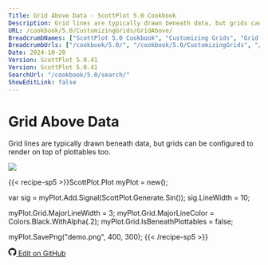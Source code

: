 ```yaml
---
Title: Grid Above Data - ScottPlot 5.0 Cookbook
Description: Grid lines are typically drawn beneath data, but grids can be configured to render on top of plottables too.
URL: /cookbook/5.0/CustomizingGrids/GridAbove/
BreadcrumbNames: ["ScottPlot 5.0 Cookbook", "Customizing Grids", "Grid Above Data"]
BreadcrumbUrls: ["/cookbook/5.0/", "/cookbook/5.0/CustomizingGrids", "/cookbook/5.0/CustomizingGrids/GridAbove"]
Date: 2024-10-28
Version: ScottPlot 5.0.41
Version: ScottPlot 5.0.41
SearchUrl: "/cookbook/5.0/search/"
ShowEditLink: false
---
```


# Grid Above Data


Grid lines are typically drawn beneath data, but grids can be configured to render on top of plottables too.

[![](/cookbook/5.0/images/GridAbove.png?241027221943)](/cookbook/5.0/images/GridAbove.png?241027221943)

{{< recipe-sp5 >}}ScottPlot.Plot myPlot = new();

var sig = myPlot.Add.Signal(ScottPlot.Generate.Sin());
sig.LineWidth = 10;

myPlot.Grid.MajorLineWidth = 3;
myPlot.Grid.MajorLineColor = Colors.Black.WithAlpha(.2);
myPlot.Grid.IsBeneathPlottables = false;

myPlot.SavePng("demo.png", 400, 300);
{{< /recipe-sp5 >}}

<a href='https://github.com/ScottPlot/ScottPlot/blob/main/src/ScottPlot5/ScottPlot5%20Cookbook/Recipes/General/GridRecipes.cs'><svg xmlns="http://www.w3.org/2000/svg" width="16" height="16" fill="currentColor" class="mb-1 bi bi-github" viewBox="0 0 16 16">
  <path d="M8 0C3.58 0 0 3.58 0 8c0 3.54 2.29 6.53 5.47 7.59.4.07.55-.17.55-.38 0-.19-.01-.82-.01-1.49-2.01.37-2.53-.49-2.69-.94-.09-.23-.48-.94-.82-1.13-.28-.15-.68-.52-.01-.53.63-.01 1.08.58 1.23.82.72 1.21 1.87.87 2.33.66.07-.52.28-.87.51-1.07-1.78-.2-3.64-.89-3.64-3.95 0-.87.31-1.59.82-2.15-.08-.2-.36-1.02.08-2.12 0 0 .67-.21 2.2.82.64-.18 1.32-.27 2-.27s1.36.09 2 .27c1.53-1.04 2.2-.82 2.2-.82.44 1.1.16 1.92.08 2.12.51.56.82 1.27.82 2.15 0 3.07-1.87 3.75-3.65 3.95.29.25.54.73.54 1.48 0 1.07-.01 1.93-.01 2.2 0 .21.15.46.55.38A8.01 8.01 0 0 0 16 8c0-4.42-3.58-8-8-8"/>
</svg> Edit on GitHub</a>

